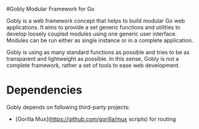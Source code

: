 #Gobly Modular Framework for Go

Gobly is a web framework concept that helps to build modular Go web applications. It aims to provide a set generic functions and utilities to develop loosely coupled modules using one generic user interface. Modules can be run either as single instance or in a complete application.

Gobly is using as many standard functions as possible and tries to be as transparent and lightweight as possible. In this sense, Gobly is not a complete framework, rather a set of tools to ease web development.


# Dependencies
Gobly depends on following third-party projects:

* [Gorilla Mux](https://github.com/gorilla/mux scripts) for routing
